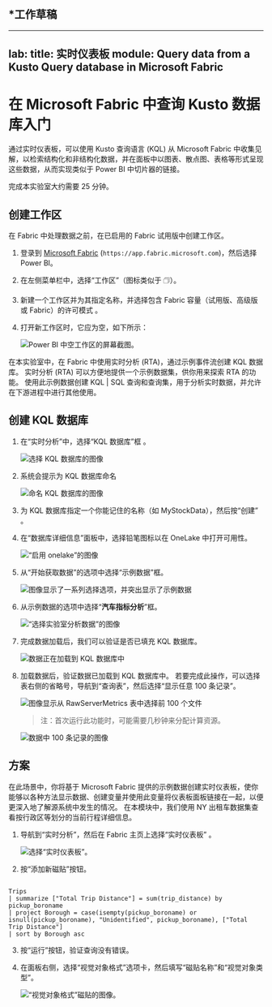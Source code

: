 
## *工作草稿
---
lab:
  title: 实时仪表板
  module: Query data from a Kusto Query database in Microsoft Fabric
---
# 在 Microsoft Fabric 中查询 Kusto 数据库入门
通过实时仪表板，可以使用 Kusto 查询语言 (KQL) 从 Microsoft Fabric 中收集见解，以检索结构化和非结构化数据，并在面板中以图表、散点图、表格等形式呈现这些数据，从而实现类似于 Power BI 中切片器的链接。 

完成本实验室大约需要 25 分钟。

## 创建工作区

在 Fabric 中处理数据之前，在已启用的 Fabric 试用版中创建工作区。

1. 登录到 [Microsoft Fabric](https://app.fabric.microsoft.com) (`https://app.fabric.microsoft.com`)，然后选择 Power BI。
2. 在左侧菜单栏中，选择“工作区”（图标类似于 &#128455;）。
3. 新建一个工作区并为其指定名称，并选择包含 Fabric 容量（试用版、高级版或 Fabric）的许可模式  。
4. 打开新工作区时，它应为空，如下所示：

    ![Power BI 中空工作区的屏幕截图。](./Images/new-workspace.png)

在本实验室中，在 Fabric 中使用实时分析 (RTA)，通过示例事件流创建 KQL 数据库。 实时分析 (RTA) 可以方便地提供一个示例数据集，供你用来探索 RTA 的功能。 使用此示例数据创建 KQL | SQL 查询和查询集，用于分析实时数据，并允许在下游进程中进行其他使用。

## 创建 KQL 数据库

1. 在“实时分析”中，选择“KQL 数据库”框 。

   ![选择 KQL 数据库的图像](./Images/select-kqldatabase.png)

2. 系统会提示为 KQL 数据库命名

   ![命名 KQL 数据库的图像](./Images/name-kqldatabase.png)

3. 为 KQL 数据库指定一个你能记住的名称（如 MyStockData），然后按“创建” 。

4. 在“数据库详细信息”面板中，选择铅笔图标以在 OneLake 中打开可用性。

   ![“启用 onelake”的图像](./Images/enable-onelake-availability.png)

5. 从“开始获取数据”的选项中选择“示例数据”框。
 
   ![图像显示了一系列选择选项，并突出显示了示例数据](./Images/load-sample-data.png)

6. 从示例数据的选项中选择“**汽车指标分析**”框。

   ![“选择实验室分析数据”的图像](./Images/create-sample-data.png)

7. 完成数据加载后，我们可以验证是否已填充 KQL 数据库。

   ![数据正在加载到 KQL 数据库中](./Images/choose-automotive-operations-analytics.png)

7. 加载数据后，验证数据已加载到 KQL 数据库中。 若要完成此操作，可以选择表右侧的省略号，导航到“查询表”，然后选择“显示任意 100 条记录”。 

    ![图像显示从 RawServerMetrics 表中选择前 100 个文件](./Images/rawservermetrics-top-100.png)

   > 注：首次运行此功能时，可能需要几秒钟来分配计算资源。

    ![数据中 100 条记录的图像](./Images/explore-with-kql-take-100.png)


## 方案
在此场景中，你将基于 Microsoft Fabric 提供的示例数据创建实时仪表板，使你能够以各种方法显示数据、创建变量并使用此变量将仪表板面板链接在一起，以便更深入地了解源系统中发生的情况。 在本模块中，我们使用 NY 出租车数据集查看按行政区等划分的当前行程详细信息。

1. 导航到“实时分析”，然后在 Fabric 主页上选择“实时仪表板” 。

    ![选择“实时仪表板”。](./Images/select-real-time-dashboard.png)

1. 按“添加新磁贴”按钮。

```kusto

Trips
| summarize ["Total Trip Distance"] = sum(trip_distance) by pickup_boroname
| project Borough = case(isempty(pickup_boroname) or isnull(pickup_boroname), "Unidentified", pickup_boroname), ["Total Trip Distance"]
| sort by Borough asc 

```
3. 按“运行”按钮，验证查询没有错误。
4. 在面板右侧，选择“视觉对象格式”选项卡，然后填写“磁贴名称”和“视觉对象类型”。

   ![“视觉对象格式”磁贴的图像。](./Images/visual-formatting-tile.png)

